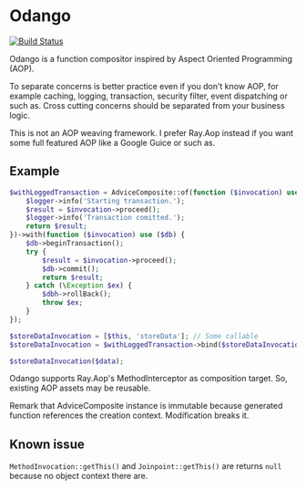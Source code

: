 # Odango

[![Build Status](https://travis-ci.org/LapazPhp/Odango.svg?branch=master)](https://travis-ci.org/LapazPhp/Odango)

Odango is a function compositor inspired by Aspect Oriented Programming (AOP).

To separate concerns is better practice even if you don't know AOP, for example
caching, logging, transaction, security filter, event dispatching or such as.
Cross cutting concerns should be separated from your business logic.

This is not an AOP weaving framework. I prefer Ray.Aop instead if you want some
full featured AOP like a Google Guice or such as.

## Example

```php
$withLoggedTransaction = AdviceComposite::of(function ($invocation) use ($logger) {
    $logger->info('Starting transaction.');
    $result = $invocation->proceed();
    $logger->info('Transaction comitted.');
    return $result;
})->with(function ($invocation) use ($db) {
    $db->beginTransaction();
    try {
        $result = $invocation->proceed();
        $db->commit();
        return $result;
    } catch (\Exception $ex) {
        $dbh->rollBack();
        throw $ex;
    }
});

$storeDataInvocation = [$this, 'storeData']; // Some callable
$storeDataInvocation = $withLoggedTransaction->bind($storeDataInvocation);

$storeDataInvocation($data);
```

Odango supports Ray.Aop's MethodInterceptor as composition target.
So, existing AOP assets may be reusable.

Remark that AdviceComposite instance is immutable because generated function
references the creation context. Modification breaks it.

## Known issue

`MethodInvocation::getThis()` and `Joinpoint::getThis()` are returns `null` because
no object context there are.
